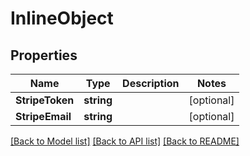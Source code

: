 # InlineObject

## Properties
Name | Type | Description | Notes
------------ | ------------- | ------------- | -------------
**StripeToken** | **string** |  | [optional] 
**StripeEmail** | **string** |  | [optional] 

[[Back to Model list]](../README.md#documentation-for-models) [[Back to API list]](../README.md#documentation-for-api-endpoints) [[Back to README]](../README.md)


